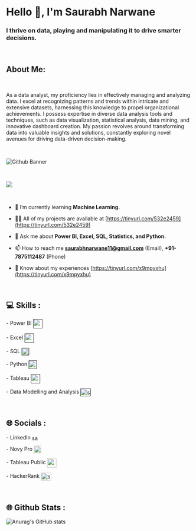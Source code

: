 <h1 align="left">Hello 👋, I'm Saurabh Narwane</h1>
<h3 align="left">I thrive on data, playing and manipulating it to drive smarter decisions.</h3>

<br>

<h2>About Me:</h2>

<br>

<p>As a data analyst, my proficiency lies in effectively managing and analyzing data. I excel at recognizing patterns and trends within intricate and extensive datasets, harnessing this knowledge to propel organizational achievements. I possess expertise in diverse data analysis tools and techniques, such as data visualization, statistical analysis, data mining, and innovative dashboard creation. My passion revolves around transforming data into valuable insights and solutions, constantly exploring novel avenues for driving data-driven decision-making.</p>

<br>

![Github Banner](https://github.com/SN11112001/SN11112001/assets/58877807/4528c887-e9ea-492b-96b7-0e163817e7f7)

<br>

![](https://komarev.com/ghpvc/?username=sn11112001&color=red)

<br>

- 🌱 I’m currently learning **Machine Learning.**

- 👨‍💻 All of my projects are available at [https://tinyurl.com/532e2459](https://tinyurl.com/532e2459)

- 💬 Ask me about **Power BI, Excel, SQL, Statistics, and Python.**

- 📫 How to reach me **saurabhnarwane11@gmail.com** (Email), **+91-7875112487** (Phone)

- 📄 Know about my experiences [https://tinyurl.com/x9mpyxhu](https://tinyurl.com/x9mpyxhu)

<br>

<h2>💻 Skills :</h2>

<p align="left"> - Power BI 
<a href="" target="blank"><img align="center" src="https://i.imgur.com/7PZnVuo.png" alt="saurabh-narwane" height="25" width="25" /></a></p>

<p align="left"> - Excel 
<a href="" target="blank"><img align="center" src="https://i.postimg.cc/pXgT7rfH/Microsoft-Excel-Logo-1024x683-removebg-preview.png" alt="saurabhnarwane" height="25" width="25" /></a></p>

<p align="left"> - SQL
<a href="" target="blank"><img align="center" src="https://i.imgur.com/noZUH51.png" alt="saurabhnarwane11" height="20" width="20" /></a></p>

<p align="left"> - Python
<a href="" target="blank"><img align="center" src="https://i.imgur.com/EWDwPmo.png" alt="saurabhnarwane11" height="22.5" width="22.5" /></a>

<p align="left"> - Tableau
<a href="" target="blank"><img align="center" src="https://i.imgur.com/eGPiU2U.png" alt="saurabhnarwane11" height="25" width="25" /></a>

<p align="left"> - Data Modelling and Analysis
<a href="" target="blank"><img align="center" src="https://i.imgur.com/4mldRzx.png" alt="saurabhnarwane11" height="21" width="28" /></a>

</p>

<br>

<h2>🌐 Socials :</h2>

<p align="left"> - LinkedIn 
<a href="https://linkedin.com/in/saurabh-narwane" target="blank"><img align="center" src="https://raw.githubusercontent.com/rahuldkjain/github-profile-readme-generator/master/src/images/icons/Social/linked-in-alt.svg" alt="saurabh-narwane" height="15" width="20" /></a></p>

<p align="left"> - Novy Pro 
<a href="https://www.novypro.com/profile_projects/saurabhnarwane" target="blank"><img align="center" src="https://i.imgur.com/XIJp0qm.png" alt="saurabhnarwane" height="20" width="20" /></a></p>

<p align="left"> - Tableau Public
<a href="https://public.tableau.com/app/profile/saurabh.narwane" target="blank"><img align="center" src="https://i.imgur.com/eGPiU2U.png" alt="saurabhnarwane11" height="25" width="25" /></a></p>

<p align="left"> - HackerRank
<a href="https://www.hackerrank.com/saurabhnarwane11?hr_r=1" target="blank"><img align="center" src="https://raw.githubusercontent.com/rahuldkjain/github-profile-readme-generator/master/src/images/icons/Social/hackerrank.svg" alt="saurabhnarwane11" height="21" width="28" /></a></p>

<br>

<h2>🌐 Github Stats :</h2>

![Anurag's GitHub stats](https://github-readme-stats.vercel.app/api?username=sn11112001&show_icons=true&theme=dark)

